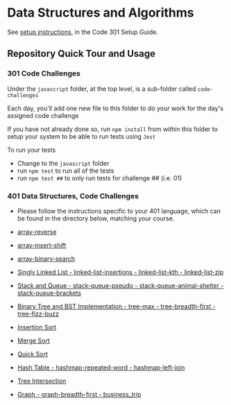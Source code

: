 # Data Structures and Algorithms

See [setup instructions](https://codefellows.github.io/setup-guide/code-301/3-code-challenges), in the Code 301 Setup Guide.

## Repository Quick Tour and Usage

### 301 Code Challenges

Under the `javascript` folder, at the top level, is a sub-folder called `code-challenges`

Each day, you'll add one new file to this folder to do your work for the day's assigned code challenge

If you have not already done so, run `npm install` from within this folder to setup your system to be able to run tests using `Jest`

To run your tests

- Change to the `javascript` folder
- run `npm test` to run all of the tests
- run `npm test ##` to only run tests for challenge ## (i.e. 01)

### 401 Data Structures, Code Challenges

- Please follow the instructions specific to your 401 language, which can be found in the directory below, matching your course.

- [array-reverse](./python/code_challenges/array-reverse/README.md)

- [array-insert-shift](./python/code_challenges/array-insert-shift/README.md)

- [array-binary-search](./python/code_challenges/array-binary-search/README.md)

- [Singly Linked List - linked-list-insertions - linked-list-kth - linked-list-zip](./python/linked_list/README.md)

- [Stack and Queue - stack-queue-pseudo - stack-queue-animal-shelter - stack-queue-brackets](./python/stack_and_queue/README.md)

- [Binary Tree and BST Implementation - tree-max - tree-breadth-first - tree-fizz-buzz](./python/trees/README.md)

- [Insertion Sort](./python/insertion_sort/README.md)

- [Merge Sort](./python/merge_sort/README.md)

- [Quick Sort](./python/quick_sort/README.md)

- [Hash Table - hashmap-repeated-word - hashmap-left-join](./python/hashtable/README.md)

- [Tree Intersection](./python/tree_intersection/README.md)

- [Graph - graph-breadth-first - business_trip](./python/graph/README.md)
